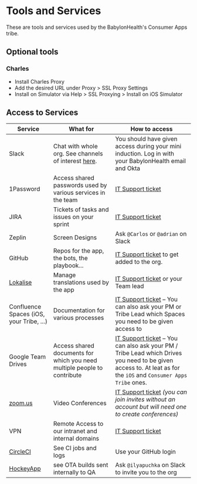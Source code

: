 # Tools and Services

These are tools and services used by the BabylonHealth's Consumer Apps tribe.

## Optional tools

### Charles

* Install Charles Proxy
* Add the desired URL under Proxy > SSL Proxy Settings
* Install on Simulator via Help > SSL Proxying > Install on iOS Simulator

## Access to Services

| Service | What for | How to access |
|---|---|---|
| Slack | Chat with whole org. See channels of interest [here](NewHiresCheckList.md#slack). | You should have given access during your mini induction. Log in with your BabylonHealth email and Okta |
| 1Password | Access shared passwords used by various services in the team | [IT Support ticket](https://supportbybabylon.atlassian.net/servicedesk/customer/portal/5/group/12/create/43) |
| JIRA | Tickets of tasks and issues on your sprint | [IT Support ticket](https://supportbybabylon.atlassian.net/servicedesk/customer/portal/5/group/12/create/43) |
| Zeplin | Screen Designs | Ask `@Carlos` or `@adrian` on Slack |
| GitHub | Repos for the app, the bots, the playbook... | [IT Support ticket](https://supportbybabylon.atlassian.net/servicedesk/customer/portal/5/group/12/create/248) to get added to the org. |
| [Lokalise](https://lokalise.co/projects) | Manage translations used by the app | [IT Support ticket](https://supportbybabylon.atlassian.net/servicedesk/customer/portal/5/group/12/create/43) or your Team lead |
| Confluence Spaces (iOS, your Tribe, ...) | Documentation for various processes | [IT Support ticket](https://supportbybabylon.atlassian.net/servicedesk/customer/portal/5/group/12/create/43) – You can also ask your PM or Tribe Lead which Spaces you need to be given access to |
| Google Team Drives | Access shared documents for which you need multiple people to contribute | [IT Support ticket](https://supportbybabylon.atlassian.net/servicedesk/customer/portal/5/group/12/create/43) – You can also ask your PM / Tribe Lead which Drives you need to be given access to. At leat as for the `iOS` and `Consumer Apps Tribe` ones. |
| [zoom.us](https://zoom.us/) | Video Conferences | [IT Support ticket](https://supportbybabylon.atlassian.net/servicedesk/customer/portal/5/group/12/create/43) _(you can join invites without an account but will need one to create conferences)_|
| VPN | Remote Access to our intranet and internal domains | [IT Support ticket](https://supportbybabylon.atlassian.net/servicedesk/customer/portal/5/group/12/create/43) |
| [CircleCI](https://circleci.com/gh/Babylonpartners) | See CI jobs and logs | Use your GitHub login |
| [HockeyApp](https://rink.hockeyapp.net/) | see OTA builds sent internally to QA | Ask `@ilyapuchka` on Slack to invite you to the org |
